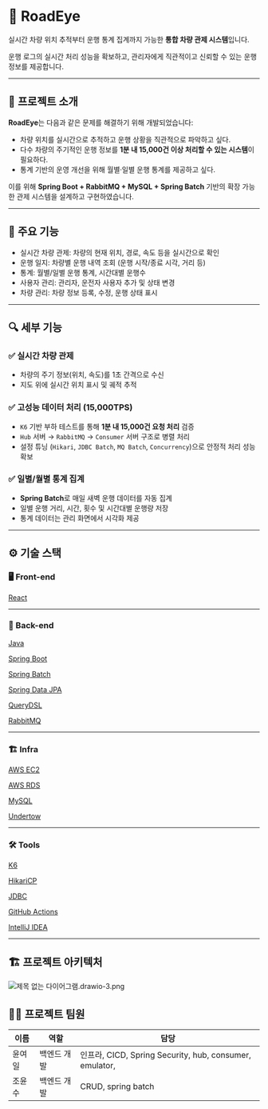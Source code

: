 # 🚗 RoadEye

실시간 차량 위치 추적부터 운행 통계 집계까지 가능한 **통합 차량 관제 시스템**입니다.

운행 로그의 실시간 처리 성능을 확보하고, 관리자에게 직관적이고 신뢰할 수 있는 운행 정보를 제공합니다.

---

## 📌 프로젝트 소개

**RoadEye**는 다음과 같은 문제를 해결하기 위해 개발되었습니다:

- 차량 위치를 실시간으로 추적하고 운행 상황을 직관적으로 파악하고 싶다.
- 다수 차량의 주기적인 운행 정보를 **1분 내 15,000건 이상 처리할 수 있는 시스템**이 필요하다.
- 통계 기반의 운영 개선을 위해 월별·일별 운행 통계를 제공하고 싶다.

이를 위해 **Spring Boot + RabbitMQ + MySQL + Spring Batch** 기반의 확장 가능한 관제 시스템을 설계하고 구현하였습니다.

---

## 🌟 주요 기능

- 실시간 차량 관제: 차량의 현재 위치, 경로, 속도 등을 실시간으로 확인
- 운행 일지: 차량별 운행 내역 조회 (운행 시작/종료 시각, 거리 등)
- 통계: 월별/일별 운행 통계, 시간대별 운행수
- 사용자 관리: 관리자, 운전자 사용자 추가 및 상태 변경
- 차량 관리: 차량 정보 등록, 수정, 운행 상태 표시

---

## 🔍 세부 기능

### ✅ 실시간 차량 관제

- 차량의 주기 정보(위치, 속도)를 1초 간격으로 수신
- 지도 위에 실시간 위치 표시 및 궤적 추적

### ✅ 고성능 데이터 처리 (15,000TPS)

- `K6` 기반 부하 테스트를 통해 **1분 내 15,000건 요청 처리** 검증
- `Hub` 서버 → `RabbitMQ` → `Consumer` 서버 구조로 병렬 처리
- 설정 튜닝 (`Hikari`, `JDBC Batch`, `MQ Batch`, `Concurrency`)으로 안정적 처리 성능 확보

### ✅ 일별/월별 통계 집계

- **Spring Batch**로 매일 새벽 운행 데이터를 자동 집계
- 일별 운행 거리, 시간, 횟수 및 시간대별 운행량 저장
- 통계 데이터는 관리 화면에서 시각화 제공

---

## ⚙️ 기술 스택

### 🖥️ Front-end

[React](https://img.shields.io/badge/React-61DAFB?style=for-the-badge&logo=react&logoColor=black)

---

### 🧠 Back-end

[Java](https://img.shields.io/badge/Java%2017-007396?style=for-the-badge&logo=openjdk&logoColor=white)

[Spring Boot](https://img.shields.io/badge/Spring%20Boot-6DB33F?style=for-the-badge&logo=spring-boot&logoColor=white)

[Spring Batch](https://img.shields.io/badge/Spring%20Batch-6DB33F?style=for-the-badge&logo=spring&logoColor=white)

[Spring Data JPA](https://img.shields.io/badge/Spring%20Data%20JPA-007396?style=for-the-badge&logo=spring&logoColor=white)

[QueryDSL](https://img.shields.io/badge/QueryDSL-000000?style=for-the-badge&logo=apachemaven&logoColor=white)

[RabbitMQ](https://img.shields.io/badge/RabbitMQ-FF6600?style=for-the-badge&logo=rabbitmq&logoColor=white)

---

### 🏗️ Infra

[AWS EC2](https://img.shields.io/badge/AWS%20EC2-FF9900?style=for-the-badge&logo=amazonaws&logoColor=white)

[AWS RDS](https://img.shields.io/badge/AWS%20RDS-527FFF?style=for-the-badge&logo=amazonrds&logoColor=white)

[MySQL](https://img.shields.io/badge/MySQL-4479A1?style=for-the-badge&logo=mysql&logoColor=white)

[Undertow](https://img.shields.io/badge/Undertow-000000?style=for-the-badge&logo=java&logoColor=white)

---

### 🛠 Tools

[K6](https://img.shields.io/badge/K6-7D64FF?style=for-the-badge&logo=k6&logoColor=white)

[HikariCP](https://img.shields.io/badge/HikariCP-0064a5?style=for-the-badge&logo=postgresql&logoColor=white)

[JDBC](https://img.shields.io/badge/JDBC-BD2130?style=for-the-badge&logo=databricks&logoColor=white)

[GitHub Actions](https://img.shields.io/badge/GitHub%20Actions-2088FF?style=for-the-badge&logo=githubactions&logoColor=white)

[IntelliJ IDEA](https://img.shields.io/badge/IntelliJ%20IDEA-000000?style=for-the-badge&logo=intellijidea&logoColor=white)

---

## 🏗 프로젝트 아키텍처

![제목 없는 다이어그램.drawio-3.png](attachment:9d338372-0bf9-4c37-a165-15b295bcb4cc:제목_없는_다이어그램.drawio-3.png)

## **💁‍♂️ 프로젝트 팀원**

| 이름 | 역할 | 담당 |
| --- | --- | --- |
| 윤여일 | 백엔드 개발 | 인프라, CICD, Spring Security, hub, consumer, emulator,  |
| 조윤수 | 백엔드 개발 | CRUD, spring batch |
